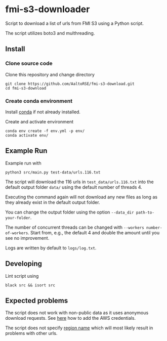 # fmi-s3-downloader

Script to download a list of urls from FMI S3 using a Python script.

The script utilizes boto3 and multhreading.

## Install

### Clone source code

Clone this repository and change directory
```
git clone https://github.com/AaltoRSE/fmi-s3-download.git
cd fmi-s3-download
```

### Create conda environment

Install [conda](https://conda.io/projects/conda/en/latest/user-guide/install/index.html) if not already installed.

Create and activate environment
```
conda env create -f env.yml -p env/
conda activate env/
```

## Example Run

Example run with
```
python3 src/main.py test-data/urls.116.txt
```

The script will download the 116 urls in `test_data/urls.116.txt` into the default output folder `data/` using the default number of threads 4.

Executing the command again will not download any new files as long as they already exist in the default output folder.

You can change the output folder using the option `--data_dir path-to-your-folder`.

The number of concurrent threads can be changed with `--workers number-of-workers`. Start from, e.g., the default 4 and double the amount until you see no improvement.

Logs are written by default to `logs/log.txt`.

## Developing

Lint script using
```
black src && isort src
```


## Expected problems

The script does not work with non-public data as it uses anonymous download requests. See [here](https://boto3.amazonaws.com/v1/documentation/api/latest/guide/credentials.html) how to add the AWS credentials.

The script does not specify [region name](https://boto3.amazonaws.com/v1/documentation/api/latest/guide/configuration.html) which will most likely result in problems with other urls.

